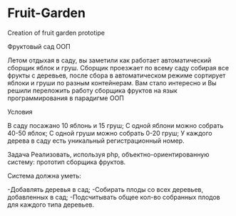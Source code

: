 # Fruit-Garden
Creation of fruit garden prototipe 


Фруктовый сад ООП

Летом отдыхая в саду, вы заметили как работает автоматический сборщик яблок и груш. Сборщик проезжает по всему саду собирая все фрукты с деревьев, после сбора в автоматическом режиме сортирует яблоки и груши по разным контейнерам. Вам стало интересно и Вы решили переложить работу сборщика фруктов на язык программирования в парадигме ООП 

Условия

В саду посажано 10 яблонь и 15 груш;
С одной яблони можно собрать 40-50 яблок;
С одной груши можно собрать 0-20 груш;
У каждого дерева в саду есть уникальный регистрационный номер.

Задача
Реализовать, используя php, объектно-ориентированную систему: прототип сборщика фруктов. 

Система должна уметь:

-Добавлять деревья в сад;
-Собирать плоды со всех деревьев, добавленных в сад;
-Подсчитывать общее кол-во собранных плодов для каждого типа деревьев.

